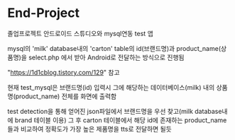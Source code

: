 # End-Project
졸업프로젝트
안드로이드 스튜디오와 mysql연동 test 앱

mysql의 'milk' database내의 'carton' table의 id(브랜드명)과 product_name(상품명)을
select.php 에서 받아
Android로 전달하는 방식으로 진행됨

"https://1d1cblog.tistory.com/129" 참고

현재 test_mysql은
브랜드명(id) 입력시 그에 해당하는 데이터베이스(milk) 내의 상품명(product_name) 전체를 화면에 출력함


test detection을 통해 얻어진 json파일에서
브랜드명을 우선 찾고(milk database내에 brand 테이블 이용)
그 후 carton 테이블에서 해당 id에 존재하는 product_name들과 비교하여
정확도가 가장 높은 제품명을 tts로 전달하면 될듯

